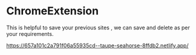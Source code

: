 # ChromeExtension
This is helpful to save your previous sites , we can save and delete as per your requirements.


https://657a101c2a791f06a55935cd--taupe-seahorse-8ffdb2.netlify.app/
